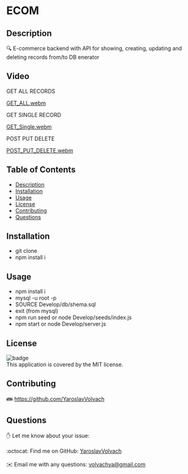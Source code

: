 # ECOM

## Description
🔍 E-commerce backend with API for showing, creating, updating and deleting records from/to DB
enerator

## Video

GET ALL RECORDS

[GET_ALL.webm](https://user-images.githubusercontent.com/60551329/221102165-adce1035-2413-4e14-84c3-8b255aab183a.webm)

GET SINGLE RECORD

[GET_Single.webm](https://user-images.githubusercontent.com/60551329/221102223-dd96d9af-ec9a-4120-87fb-9385ca6efd3c.webm)

POST PUT DELETE

[POST_PUT_DELETE.webm](https://user-images.githubusercontent.com/60551329/221102262-a770f399-f274-475e-8da3-d43895be3acc.webm)

## Table of Contents
- [Description](#description)
- [Installation](#installation)
- [Usage](#usage)
- [License](#license)
- [Contributing](#contributing)
- [Questions](#questions)

## Installation
- git clone
- npm install i

## Usage
* npm install i
* mysql -u root -p
* SOURCE Develop/db/shema.sql
* exit (from mysql)
* npm run seed or node Develop/seeds/index.js
* npm start or node Develop/server.js


## License
![badge](https://img.shields.io/badge/license-MIT-brightgreen)
<br />
This application is covered by the MIT license. 

## Contributing
👪 https://github.com/YaroslavVolvach


## Questions
✋ Let me know about your issue:<br />
<br />
:octocat: Find me on GitHub: [YaroslavVolvach](https://github.com/YaroslavVolvach)<br />
<br />
✉️ Email me with any questions: volvachya@gmail.com<br /><br />
  
